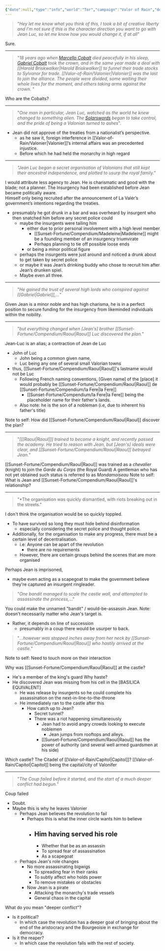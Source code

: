 ```yaml
---
{"date":null,"type":"info","world":"Tor","campaign":"Valor of Rain","description":null,"icon":"FasNoteSticky","tags":["sf","info/world"],"dg-publish":true,"permalink":"/sunset-fortune/compendium/20240821-t2326-valorian-revolt/","dgPassFrontmatter":true,"created":"2024-08-22T15:17:08.505+09:30","updated":"2024-08-27T23:24:36.970+09:30"}
---
```



> "*Hey let me know what you think of this, I took a bit of creative liberty and I'm not sure if this is the character direction you want to go with Jean Luc, so let me know how you would change it, if at all*"

Sure.

---
>"*18 years ago when [Marcello Cobalt](Marcelo%20de%20Cobalt) died peacefully in his sleep, [Gabriel Cobalt](%20de%20Cobalt) took the crown, and in the same year made a deal with [[Harold Briskwalker\|Harold Briskwalker]] to funnel their trade stocks to Sylvanor for trade. [[Valor-of-Rain/Valonier\|Valonier]] was the last to join the alliance. The people were divided, some waiting their whole lives for the moment, and others taking arms against the crown.* "

Who are the Cobalts?

---
> "*One man in particular, Jean Luc, watched as the world he knew changed to something alien. The [Solarswords](SolarSwords.md) began to take control, and the pride of being a Valonian turned to ashes*". 
 
 - Jean did not approve of the treaties from a nationalist’s perspective.
	 - as he saw it, foreign interference in [[Valor-of-Rain/Valonier\|Valonier]]’s internal affairs was an precedented injustice.
	 - Before which he had held the monarchy in high regard

---
> *"Jean Luc began a secret organisation of Valonians that still kept their ancestral independence, and plotted to usurp the royal family."*

I would attribute less agency to Jean.  He is charismatic and good with the blade; not a planner.
The Insurgency had been established before Jean became politically aware.  
Himself only being recruited after the announcement of La Valér’s government’s intentions regarding the treaties.
 - presumably he got drunk in a bar and was overheard by insurgent who then snatched him before any secret police could
	- maybe the insurgents were tailing him 
		- either due to prior personal involvement with a high level member
			- [[Sunset-Fortune/Compendium/Madeleine\|Madeleine]] might be a founding member of an insurgency triumvirate
			- Perhaps planning to tie off possible loose ends
		- or being a minor political figure
	- perhaps the insurgents were just around and noticed a drunk about to get taken by secret police
	- or maybe it was Jean’s drinking buddy who chose to recruit him after Jean’s drunken spiel.
	- Maybe even all three.

---
> "*He gained the trust of several high lords who conspired against [[Gabriel\|Gabriel]],...*"

Given Jean is a minor noble and has high charisma, he is in a perfect position to secure funding for the insurgency from likeminded individuals within the nobility.

---
> "*but everything changed when \[Jean's] brother [[Sunset-Fortune/Compendium/Raoul\|Raoul]] Luc discovered the plan.*"

Jean-Luc is an alias; a contraction of Jean de Luc 
- John of Luc
	- John being a common given name, 
	- Luc being any one of several small Valorian towns
- thus, [[Sunset-Fortune/Compendium/Raoul\|Raoul]]'s lastname would not be Luc
	- Following French naming conventions, \[Given name] of the \[place] it would probably be [[Sunset-Fortune/Compendium/Raoul\|Raoul]] de [[Sunset-Fortune/Compendium/la Fere\|la Fere]]
		- [[Sunset-Fortune/Compendium/la Fere\|la Fere]] being the placeholder name for their father's lands.
	-  Also note: he is the son of a nobleman (i.e, due to inherent his father's title)

Note to self: How did [[Sunset-Fortune/Compendium/Raoul\|Raoul]] discover the plan?

---
> "*\[[[Raoul\|Raoul]]] trained to become a knight, and recently passed the academy.  He tried to reason with Jean, but \[Jean's] ideals were clear, and [[Sunset-Fortune/Compendium/Raoul\|Raoul]] betrayed Jean.*"

[[Sunset-Fortune/Compendium/Raoul\|Raoul]] was trained as a *chevalier* (knight) to join the _Garde du Corps_ (the Royal Guard)
	A gentleman who has not yet obtained such status is referred to as *Mondamoiseau*
Note to self: What is Jean and [[Sunset-Fortune/Compendium/Raoul\|Raoul]]'s relationship?

---
 > "*The organisation was quickly dismantled, with riots breaking out in the streets."

I don't think the organisation would be so quickly toppled.
- To have survived so long they must hide behind disinformation
	- especially considering the secret police and thought police.
- Additionally, for the organisation to make any progress, there must be a certain level of decentralisation.
	- i.e: Anyone can be apart of the revolution
		- there are no requirements
	- However, there are certain groups behind the scenes that are more organised

Perhaps Jean is imprisoned, 
- maybe even acting as a scapegoat to make the government believe they're captured an insurgent ringleader.

> "*One bandit managed to scale the castle wall, and attempted to assassinate the princess,*..."

You could make the unnamed "bandit" / would-be-assassin Jean.
Note: doesn't necessarily matter who Jean's target is. 
- Rather, it depends on line of succession
	- presumably in a coup there would be usurper to back.

>"*...however was stopped inches away from her neck by [[Sunset-Fortune/Compendium/Raoul\|Raoul]] who hastily arrived at the castle.*"

Note to self: Need to touch more on their interaction

Why was [[Sunset-Fortune/Compendium/Raoul\|Raoul]] at the castle?
- He's a member of the king's guard
Why haste?
- He discovered Jean was missing from his cell in the \[BASILICA EQUIVALENT] 
	- He was release by insurgents so he could complete his assassination on the next-in-line-to-the-throne
	- He immediately ran to the castle after this
		- How catch up to Jean?
			- Secret tunnel?
			- There was a riot happening simultaneously
				- Jean had to avoid angry crowds looking to execute noblemen
					- Jean jumps from rooftops and alleys.
				- [[Sunset-Fortune/Compendium/Raoul\|Raoul]] has the power of authority (and several well armed guardsmen at his side)

Which castle?
	The Citadel of [[Valor-of-Rain/Capitol\|Capitol]]?
			[[Valor-of-Rain/Capitol\|Capitol]] being the capital/city of Valonifer

---
> "*The Coup failed before it started, and the start of a much deeper conflict had begun.*"

Coup failed
- Doubt.
- Maybe this is why he leaves Valonier
	- Perhaps Jean believes the revolution to fail
		- Perhaps this is what the inner circle wants him to believe
			- Him having served his role
				- 
				- Whether that be as an assassin
				- To spread fear of assassination
				- As a scapegoat
	- Perhaps Jean's role changes
		- No more assassinating bigwigs
			- To spreading fear in their ranks
			- To subtly affect who holds power
			- To remove mistakes or obstacles
		- Now Jean is a pirate
			- Attacking the monarchy's trade vessels
			- General chaos in the capital

What do you mean "deeper conflict"?
- Is it political?
	- In which case the revolution has a deeper goal of bringing about the end of the
		aristocracy and the Bourgeoisie in exchange for democracy.
- Is it the reaper?
	 - In which case the revolution falls with the rest of society.